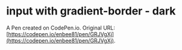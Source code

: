 # input with gradient-border - dark

A Pen created on CodePen.io. Original URL: [https://codepen.io/enbee81/pen/GRJVgXj](https://codepen.io/enbee81/pen/GRJVgXj).

